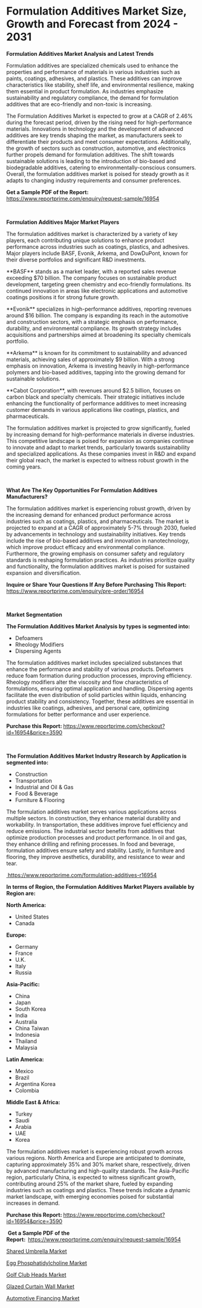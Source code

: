 <p><h1>Formulation Additives Market Size, Growth and Forecast from 2024 - 2031</h1></p><p><strong>Formulation Additives Market Analysis and Latest Trends</strong></p>
<p><p>Formulation additives are specialized chemicals used to enhance the properties and performance of materials in various industries such as paints, coatings, adhesives, and plastics. These additives can improve characteristics like stability, shelf life, and environmental resilience, making them essential in product formulation. As industries emphasize sustainability and regulatory compliance, the demand for formulation additives that are eco-friendly and non-toxic is increasing.</p><p>The Formulation Additives Market is expected to grow at a CAGR of 2.46% during the forecast period, driven by the rising need for high-performance materials. Innovations in technology and the development of advanced additives are key trends shaping the market, as manufacturers seek to differentiate their products and meet consumer expectations. Additionally, the growth of sectors such as construction, automotive, and electronics further propels demand for formulation additives. The shift towards sustainable solutions is leading to the introduction of bio-based and biodegradable additives, catering to environmentally-conscious consumers. Overall, the formulation additives market is poised for steady growth as it adapts to changing industry requirements and consumer preferences.</p></p>
<p><strong>Get a Sample PDF of the Report:&nbsp;</strong> <a href="https://www.reportprime.com/enquiry/request-sample/16954?utm_campaign=1843&utm_medium=2&utm_source=Github&utm_content=ia&utm_term=24112024&utm_id=formulation-additives">https://www.reportprime.com/enquiry/request-sample/16954</a></p>
<p>&nbsp;</p>
<p><strong>Formulation Additives Major Market Players</strong></p>
<p><p>The formulation additives market is characterized by a variety of key players, each contributing unique solutions to enhance product performance across industries such as coatings, plastics, and adhesives. Major players include BASF, Evonik, Arkema, and DowDuPont, known for their diverse portfolios and significant R&D investments.</p><p>**BASF** stands as a market leader, with a reported sales revenue exceeding $70 billion. The company focuses on sustainable product development, targeting green chemistry and eco-friendly formulations. Its continued innovation in areas like electronic applications and automotive coatings positions it for strong future growth.</p><p>**Evonik** specializes in high-performance additives, reporting revenues around $16 billion. The company is expanding its reach in the automotive and construction sectors, with a strategic emphasis on performance, durability, and environmental compliance. Its growth strategy includes acquisitions and partnerships aimed at broadening its specialty chemicals portfolio.</p><p>**Arkema** is known for its commitment to sustainability and advanced materials, achieving sales of approximately $9 billion. With a strong emphasis on innovation, Arkema is investing heavily in high-performance polymers and bio-based additives, tapping into the growing demand for sustainable solutions.</p><p>**Cabot Corporation**, with revenues around $2.5 billion, focuses on carbon black and specialty chemicals. Their strategic initiatives include enhancing the functionality of performance additives to meet increasing customer demands in various applications like coatings, plastics, and pharmaceuticals.</p><p>The formulation additives market is projected to grow significantly, fueled by increasing demand for high-performance materials in diverse industries. This competitive landscape is poised for expansion as companies continue to innovate and adapt to market trends, particularly towards sustainability and specialized applications. As these companies invest in R&D and expand their global reach, the market is expected to witness robust growth in the coming years.</p></p>
<p>&nbsp;</p>
<p><strong>What Are The Key Opportunities For Formulation Additives Manufacturers?</strong></p>
<p><p>The formulation additives market is experiencing robust growth, driven by the increasing demand for enhanced product performance across industries such as coatings, plastics, and pharmaceuticals. The market is projected to expand at a CAGR of approximately 5-7% through 2030, fueled by advancements in technology and sustainability initiatives. Key trends include the rise of bio-based additives and innovation in nanotechnology, which improve product efficacy and environmental compliance. Furthermore, the growing emphasis on consumer safety and regulatory standards is reshaping formulation practices. As industries prioritize quality and functionality, the formulation additives market is poised for sustained expansion and diversification.</p></p>
<p><strong>Inquire or Share Your Questions If Any Before Purchasing This Report:</strong> <a href="https://www.reportprime.com/enquiry/pre-order/16954?utm_campaign=1843&utm_medium=2&utm_source=Github&utm_content=ia&utm_term=24112024&utm_id=formulation-additives">https://www.reportprime.com/enquiry/pre-order/16954</a></p>
<p>&nbsp;</p>
<p><strong>Market Segmentation</strong></p>
<p><strong>The Formulation Additives Market Analysis by types is segmented into:</strong></p>
<p><ul><li>Defoamers</li><li>Rheology Modifiers</li><li>Dispersing Agents</li></ul></p>
<p><p>The formulation additives market includes specialized substances that enhance the performance and stability of various products. Defoamers reduce foam formation during production processes, improving efficiency. Rheology modifiers alter the viscosity and flow characteristics of formulations, ensuring optimal application and handling. Dispersing agents facilitate the even distribution of solid particles within liquids, enhancing product stability and consistency. Together, these additives are essential in industries like coatings, adhesives, and personal care, optimizing formulations for better performance and user experience.</p></p>
<p><strong>Purchase this Report:&nbsp;</strong><a href="https://www.reportprime.com/checkout?id=16954&price=3590&utm_campaign=1843&utm_medium=2&utm_source=Github&utm_content=ia&utm_term=24112024&utm_id=formulation-additives">https://www.reportprime.com/checkout?id=16954&price=3590</a></p>
<p>&nbsp;</p>
<p><strong>The Formulation Additives Market Industry Research by Application is segmented into:</strong></p>
<p><ul><li>Construction</li><li>Transportation</li><li>Industrial and Oil & Gas</li><li>Food & Beverage</li><li>Furniture & Flooring</li></ul></p>
<p><p>The formulation additives market serves various applications across multiple sectors. In construction, they enhance material durability and workability. In transportation, these additives improve fuel efficiency and reduce emissions. The industrial sector benefits from additives that optimize production processes and product performance. In oil and gas, they enhance drilling and refining processes. In food and beverage, formulation additives ensure safety and stability. Lastly, in furniture and flooring, they improve aesthetics, durability, and resistance to wear and tear.</p></p>
<p><a href="https://www.reportprime.com/formulation-additives-r16954?utm_campaign=1843&utm_medium=2&utm_source=Github&utm_content=ia&utm_term=24112024&utm_id=formulation-additives">&nbsp;https://www.reportprime.com/formulation-additives-r16954</a></p>
<p><strong>In terms of Region, the Formulation Additives Market Players available by Region are:</strong></p>
<p>
    <p> <strong> North America: </strong>
        <ul>
            <li>United States</li>
            <li>Canada</li>
        </ul>
        </p> 
    <p> <strong> Europe: </strong>
        <ul>
            <li>Germany</li>
            <li>France</li>
            <li>U.K.</li>
            <li>Italy</li>
            <li>Russia</li>
        </ul>
        </p> 
    <p> <strong> Asia-Pacific: </strong>
        <ul>
            <li>China</li>
            <li>Japan</li>
            <li>South Korea</li>
            <li>India</li>
            <li>Australia</li>
            <li>China Taiwan</li>
            <li>Indonesia</li>
            <li>Thailand</li>
            <li>Malaysia</li>
        </ul>
        </p> 
    <p> <strong> Latin America: </strong>
        <ul>
            <li>Mexico</li>
            <li>Brazil</li>
            <li>Argentina Korea</li>
            <li>Colombia</li>
        </ul>
        </p> 
    <p> <strong> Middle East & Africa: </strong>
        <ul>
            <li>Turkey</li>
            <li>Saudi</li>
            <li>Arabia</li>
            <li>UAE</li>
            <li>Korea</li>
        </ul>
    </p>
    </p>
<p><p>The formulation additives market is experiencing robust growth across various regions. North America and Europe are anticipated to dominate, capturing approximately 35% and 30% market share, respectively, driven by advanced manufacturing and high-quality standards. The Asia-Pacific region, particularly China, is expected to witness significant growth, contributing around 25% of the market share, fueled by expanding industries such as coatings and plastics. These trends indicate a dynamic market landscape, with emerging economies poised for substantial increases in demand.</p></p>
<p><strong>Purchase this Report: </strong><a href="https://www.reportprime.com/checkout?id=16954&price=3590&utm_campaign=1843&utm_medium=2&utm_source=Github&utm_content=ia&utm_term=24112024&utm_id=formulation-additives">https://www.reportprime.com/checkout?id=16954&price=3590</a></p>
<p>&nbsp;<strong>Get a Sample PDF of the Report:&nbsp;&nbsp;</strong><a href="https://www.reportprime.com/enquiry/request-sample/16954?utm_campaign=1843&utm_medium=2&utm_source=Github&utm_content=ia&utm_term=24112024&utm_id=formulation-additives">https://www.reportprime.com/enquiry/request-sample/16954</a></p>
<p><strong></strong></p>
<p><p><a href="https://issuu.com/reportprime-2/docs/shared-umbrella-market-size-2030.pp_b3a6d8b8357393?utm_campaign=1843&utm_medium=2&utm_source=Github&utm_content=ia&utm_term=24112024&utm_id=formulation-additives">Shared Umbrella Market</a></p><p><a href="https://github.com/prosalinda88/Market-Research-Report-List-6/blob/main/egg-phosphatidylcholine-market.md?utm_campaign=1843&utm_medium=2&utm_source=Github&utm_content=ia&utm_term=24112024&utm_id=formulation-additives">Egg Phosphatidylcholine Market</a></p><p><a href="https://www.linkedin.com/pulse/global-golf-club-heads-market-analysis-key-trends-future-q9o5c?utm_campaign=1843&utm_medium=2&utm_source=Github&utm_content=ia&utm_term=24112024&utm_id=formulation-additives">Golf Club Heads Market</a></p><p><a href="https://www.linkedin.com/pulse/market-dynamics-future-trends-global-glazed-curtain-wall-sector-6txuc?utm_campaign=1843&utm_medium=2&utm_source=Github&utm_content=ia&utm_term=24112024&utm_id=formulation-additives">Glazed Curtain Wall Market</a></p><p><a href="https://issuu.com/reportprime-2/docs/automotive-financing-market-size-20_86fa2a9313d68b?utm_campaign=1843&utm_medium=2&utm_source=Github&utm_content=ia&utm_term=24112024&utm_id=formulation-additives">Automotive Financing Market</a></p></p>